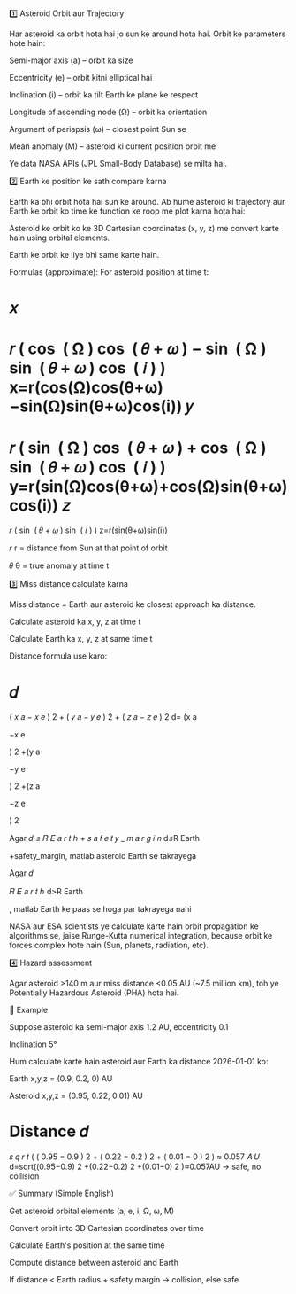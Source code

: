1️⃣ Asteroid Orbit aur Trajectory

Har asteroid ka orbit hota hai jo sun ke around hota hai. Orbit ke parameters hote hain:

Semi-major axis (a) – orbit ka size

Eccentricity (e) – orbit kitni elliptical hai

Inclination (i) – orbit ka tilt Earth ke plane ke respect

Longitude of ascending node (Ω) – orbit ka orientation

Argument of periapsis (ω) – closest point Sun se

Mean anomaly (M) – asteroid ki current position orbit me

Ye data NASA APIs (JPL Small-Body Database) se milta hai.

2️⃣ Earth ke position ke sath compare karna

Earth ka bhi orbit hota hai sun ke around. Ab hume asteroid ki trajectory aur Earth ke orbit ko time ke function ke roop me plot karna hota hai:

Asteroid ke orbit ko ke 3D Cartesian coordinates (x, y, z) me convert karte hain using orbital elements.

Earth ke orbit ke liye bhi same karte hain.

Formulas (approximate):
For asteroid position at time t:

𝑥
=
𝑟
(
cos
⁡
(
Ω
)
cos
⁡
(
𝜃
+
𝜔
)
−
sin
⁡
(
Ω
)
sin
⁡
(
𝜃
+
𝜔
)
cos
⁡
(
𝑖
)
)
x=r(cos(Ω)cos(θ+ω)−sin(Ω)sin(θ+ω)cos(i))
𝑦
=
𝑟
(
sin
⁡
(
Ω
)
cos
⁡
(
𝜃
+
𝜔
)
+
cos
⁡
(
Ω
)
sin
⁡
(
𝜃
+
𝜔
)
cos
⁡
(
𝑖
)
)
y=r(sin(Ω)cos(θ+ω)+cos(Ω)sin(θ+ω)cos(i))
𝑧
=
𝑟
(
sin
⁡
(
𝜃
+
𝜔
)
sin
⁡
(
𝑖
)
)
z=r(sin(θ+ω)sin(i))

𝑟
r = distance from Sun at that point of orbit

𝜃
θ = true anomaly at time t

3️⃣ Miss distance calculate karna

Miss distance = Earth aur asteroid ke closest approach ka distance.

Calculate asteroid ka x, y, z at time t

Calculate Earth ka x, y, z at same time t

Distance formula use karo:

𝑑
=
(
𝑥
𝑎
−
𝑥
𝑒
)
2
+
(
𝑦
𝑎
−
𝑦
𝑒
)
2
+
(
𝑧
𝑎
−
𝑧
𝑒
)
2
d=
(x
a
	​

−x
e
	​

)
2
+(y
a
	​

−y
e
	​

)
2
+(z
a
	​

−z
e
	​

)
2
	​


Agar 
𝑑
≤
𝑅
𝐸
𝑎
𝑟
𝑡
ℎ
+
𝑠
𝑎
𝑓
𝑒
𝑡
𝑦
_
𝑚
𝑎
𝑟
𝑔
𝑖
𝑛
d≤R
Earth
	​

+safety_margin, matlab asteroid Earth se takrayega

Agar 
𝑑
>
𝑅
𝐸
𝑎
𝑟
𝑡
ℎ
d>R
Earth
	​

, matlab Earth ke paas se hoga par takrayega nahi

NASA aur ESA scientists ye calculate karte hain orbit propagation ke algorithms se, jaise Runge-Kutta numerical integration, because orbit ke forces complex hote hain (Sun, planets, radiation, etc).

4️⃣ Hazard assessment

Agar asteroid >140 m aur miss distance <0.05 AU (~7.5 million km), toh ye Potentially Hazardous Asteroid (PHA) hota hai.

🔹 Example

Suppose asteroid ka semi-major axis 1.2 AU, eccentricity 0.1

Inclination 5°

Hum calculate karte hain asteroid aur Earth ka distance 2026-01-01 ko:

Earth x,y,z = (0.9, 0.2, 0) AU

Asteroid x,y,z = (0.95, 0.22, 0.01) AU

Distance 
𝑑
=
𝑠
𝑞
𝑟
𝑡
(
(
0.95
−
0.9
)
2
+
(
0.22
−
0.2
)
2
+
(
0.01
−
0
)
2
)
≈
0.057
𝐴
𝑈
d=sqrt((0.95−0.9)
2
+(0.22−0.2)
2
+(0.01−0)
2
)≈0.057AU → safe, no collision

✅ Summary (Simple English)

Get asteroid orbital elements (a, e, i, Ω, ω, M)

Convert orbit into 3D Cartesian coordinates over time

Calculate Earth's position at the same time

Compute distance between asteroid and Earth

If distance < Earth radius + safety margin → collision, else safe